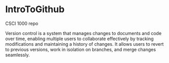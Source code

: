 # IntroToGithub
CSCI 1000 repo

Version control is a system that manages changes to documents and code over time, enabling multiple users to collaborate effectively by tracking modifications and maintaining a history of changes. It allows users to revert to previous versions, work in isolation on branches, and merge changes seamlessly.
